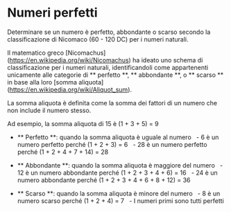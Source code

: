 # Numeri perfetti

Determinare se un numero è perfetto, abbondante o scarso secondo la classificazione di Nicomaco (60 - 120 DC) per i numeri naturali.

Il matematico greco [Nicomachus] (https://en.wikipedia.org/wiki/Nicomachus) ha ideato uno schema di classificazione per i numeri naturali, identificandoli come appartenenti unicamente alle categorie di ** perfetto **, ** abbondante **, o ** scarso ** in base alla loro [somma aliquota] (https://en.wikipedia.org/wiki/Aliquot_sum). 

La somma aliquota è definita come la somma dei fattori di un numero che non include il numero stesso. 

Ad esempio, la somma aliquota di 15 è (1 + 3 + 5) = 9

- ** Perfetto **: quando la somma aliquota è uguale al numero
  - 6 è un numero perfetto perché (1 + 2 + 3) = 6
  - 28 è un numero perfetto perché (1 + 2 + 4 + 7 + 14) = 28

- ** Abbondante **: quando la somma aliquota è maggiore del numero
  - 12 è un numero abbondante perché (1 + 2 + 3 + 4 + 6) = 16
  - 24 è un numero abbondante perché (1 + 2 + 3 + 4 + 6 + 8 + 12) = 36
- ** Scarso **: quando la somma aliquota è minore del numero
  - 8 è un numero scarso perché (1 + 2 + 4) = 7
  - I numeri primi sono tutti perfetti
